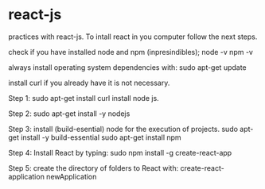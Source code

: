 # react-js
practices with react-js.
To intall react in you computer follow the next steps.


check if you have installed node and npm (inpresindibles); 
node -v npm -v

always install operating system dependencies with: 
sudo apt-get update

install curl if you already have it is not necessary. 

Step 1: sudo apt-get install curl
install node js. 

Step 2: sudo apt-get install -y nodejs

Step 3: install (build-esential) node for the execution of projects.
sudo apt-get install -y build-essential 
sudo apt-get install npm

Step 4: Install React by typing: sudo npm install -g create-react-app

Step 5: create the directory of folders to React with: 
create-react-application newApplication

